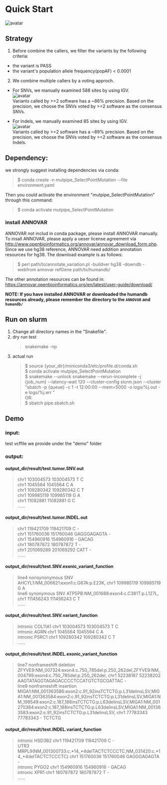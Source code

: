 # Quick Start 
![avatar](https://github.com/douymLab/mutpipe/blob/main/SelectPointMutation/mutpipe_SelectPointMutation.png)
## Strategy
1. Before combine the callers, we filter the variants by the following criteria:
  - the variant is PASS
  - the variant's population allele frequency(popAF) < 0.0001 

2. We combine multiple callers by a voting approch.  

- For SNVs, we manually examined 588 sites by using IGV.  
  ![avatar](https://github.com/douymLab/mutpipe/blob/main/SelectPointMutation/SNV.png)  
  Variants called by >=2 software has a ~86% precision. Based on the precision, we choose the SNVs voted by >=2 software as the consensus SNVs.
    
- For Indels, we manually examined 85 sites by using IGV.  
  ![avatar](https://github.com/douymLab/mutpipe/blob/main/SelectPointMutation/Indel.png)  
  Variants called by >=2 software has a ~89% precision. Based on the precision, we choose the SNVs voted by >=2 software as the consensus Indels.

## Dependency:  

we strongly suggest installing dependencies via conda:

  > $ conda create -n mutpipe_SelectPointMutation --file environment.yaml

Then you could activate the environment "mutpipe_SelectPointMutation" through this command:
 
  > $ conda activate mutpipe_SelectPointMutation

### install ANNOVAR
ANNOVAR not includ in conda package, please install ANNOVAR manually.   
To insall ANNOVAR, please apply a ueser license agreement via http://www.openbioinformatics.org/annovar/annovar_download_form.php.  
Since we use hg38 reference, ANNOVAR need addition annotation resources for hg38. The download example is as follows:
> $ perl path/to/annotate_variation.pl -buildver hg38 -downdb -webfrom annovar refGene path/to/humandb/   

The other annotation resources can be found in: https://annovar.openbioinformatics.org/en/latest/user-guide/download/  

**NOTE: If you have installed ANNOVAR or downloaded the humandb resources already, please remember the directory to the `ANNOVAR` and `humandb/`**


## Run on slurm

1. Change all directory names in the "Snakefile".
2. dry run test
    > snakemake -np
3. actual run
    > \$ source {your_dir}/miniconda3/etc/profile.d/conda.sh  
    > \$ conda activate mutpipe_SelectPointMutation  
    > \$ snakemake --unlock snakemake --rerun-incomplete -j {job_num} --latency-wait 120 --cluster-config slurm.json --cluster "sbatch -p {queue} -c 1 -t 12:00:00 --mem=5000 -o logs/%j.out -e logs/%j.err "  
    OR:  
    > \$ sbatch pipe.sbatch.sh

## Demo
### input:
test vcffile we provide under the "demo" folder
### output:
#### output_dir/result/test.tumor.SNV.out  

> chr1 103004573 103004573 T C  
chr1 1045564 1045564 C A  
chr1 109280342 109280342 C T  
chr1 109985119 109985119 G A  
chr1 11082881 11082881 G C   
......  

#### output_dir/result/test.tumor.INDEL.out
> chr1 119421709 119421709 C -  
chr1 151760036 151760046 GAGGGAGAGTA -  
chr1 154960916 154960916 - GACAG  
chr1 180787872 180787872 T -  
chr1 201069289 201069292 CATT -  
...... 

#### output_dir/result/test.SNV.exonic_variant_function
> line4	nonsynonymous SNV	AHCYL1:NM_006621:exon1:c.G67A:p.E23K,	chr1 109985119 109985119 G A  
line6	synonymous SNV	ATP5PB:NM_001688:exon4:c.C381T:p.L127L,	chr1 111456243 111456243 C T  
......

#### output_dir/result/test.SNV.variant_function
> intronic	COL11A1	chr1 103004573 103004573 T C  
intronic	AGRN	chr1 1045564 1045564 C A  
intronic	PSRC1	chr1 109280342 109280342 C T  
......

#### output_dir/result/test.INDEL.exonic_variant_function
>  line7	nonframeshift deletion	ZFYVE9:NM_007324:exon4:c.750_785del:p.250_262del,ZFYVE9:NM_004799:exon4:c.750_785del:p.250_262del,	chr1 52238167 52238202 AAGTATAGGTAGAGACCCCTCCATGTCTGCGATTAC -  
line9	nonframeshift insertion	MIGA1:NM_001363586:exon2:c.91_92insTCTCTG:p.L31delinsLSV,MIGA1:NM_001363584:exon2:c.91_92insTCTCTG:p.L31delinsLSV,MIGA1:NM_198549:exon2:c.187_188insTCTCTG:p.L63delinsLSV,MIGA1:NM_001270384:exon2:c.187_188insTCTCTG:p.L63delinsLSV,MIGA1:NM_001363583:exon2:c.91_92insTCTCTG:p.L31delinsLSV,	chr1 77783343 77783343 - TCTCTG  

#### output_dir/result/test.INDEL.variant_function
> intronic	HSD3B2	chr1 119421709 119421709 C -  
UTR3	MRPL9(NM_001300733:c.*14_*4delTACTCTCCCTC,NM_031420:c.*14_*4delTACTCTCCCTC)   chr1 151760036 151760046 GAGGGAGAGTA -  
intronic	PYGO2	chr1 154960916 154960916 - GACAG  
intronic	XPR1	chr1 180787872 180787872 T -  
......





